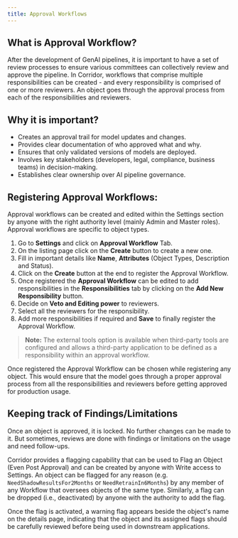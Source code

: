 ```yaml
---
title: Approval Workflows
---
```


<helper-panel object='ApprovalWorkflow' location='list'>

## What is Approval Workflow?

After the development of GenAI pipelines, it is important to have a set of review processes to ensure various committees can collectively review and approve the pipeline. In Corridor, workflows that comprise multiple responsibilities can be created - and every responsibility is comprised of one or more reviewers. An object goes through the approval process from each of the responsibilities and reviewers.

## Why it is important?

- Creates an approval trail for model updates and changes.
- Provides clear documentation of who approved what and why.
- Ensures that only validated versions of models are deployed.
- Involves key stakeholders (developers, legal, compliance, business teams) in decision-making.
- Establishes clear ownership over AI pipeline governance.

## Registering Approval Workflows:

Approval workflows can be created and edited within the Settings section by anyone with the right authority level (mainly Admin and Master roles). Approval workflows are specific to object types.

1. Go to **Settings** and click on **Approval Workflow** Tab.
2. On the listing page click on the **Create** button to create a new one.
3. Fill in important details like **Name**, **Attributes** (Object Types, Description and Status).
4. Click on the **Create** button at the end to register the Approval Workflow.
5. Once registered the **Approval Workflow** can be edited to add responsibilities in the **Responsibilities** tab by clicking on the **Add New Responsibility** button.
6. Decide on **Veto and Editing power** to reviewers.
7. Select all the reviewers for the responsibility.
8. Add more responsibilities if required and **Save** to finally register the Approval Workflow.

> **Note:** The external tools option is available when third-party tools are configured and allows a third-party application to be defined as a responsibility within an approval workflow.

Once registered the Approval Workflow can be chosen while registering any object. This would ensure that the model goes through a proper approval process from all the responsibilities and reviewers before getting approved for production usage.

</helper-panel>

## Keeping track of Findings/Limitations

Once an object is approved, it is locked. No further changes can be made to it. But sometimes, reviews are done with findings or limitations on the usage and need follow-ups.

Corridor provides a flagging capability that can be used to Flag an Object (Even Post Approval) and can be created by anyone with Write access to Settings.
An object can be flagged for any reason (e.g. `NeedShadowResultsFor2Months` or `NeedRetrainIn6Months`) by any member of any Workflow that oversees objects of the same type. Similarly, a flag can be dropped (i.e., deactivated) by anyone with the authority to add the flag.

Once the flag is activated, a warning flag appears beside the object's name on the details page, indicating that the object and its assigned flags should be carefully reviewed before being used in downstream applications.
